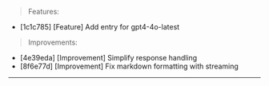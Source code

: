 > Features:
- [1c1c785] [Feature] Add entry for gpt4-4o-latest

> Improvements:
- [4e39eda] [Improvement] Simplify response handling
- [8f6e77d] [Improvement] Fix markdown formatting with streaming


---
